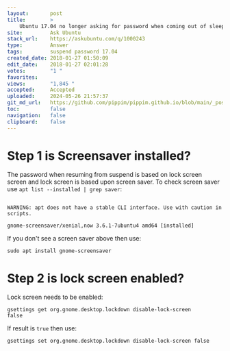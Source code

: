 ```yaml
---
layout:       post
title:        >
    Ubuntu 17.04 no longer asking for password when coming out of sleep mode
site:         Ask Ubuntu
stack_url:    https://askubuntu.com/q/1000243
type:         Answer
tags:         suspend password 17.04
created_date: 2018-01-27 01:50:09
edit_date:    2018-01-27 02:01:28
votes:        "1 "
favorites:    
views:        "1,845 "
accepted:     Accepted
uploaded:     2024-05-26 21:57:37
git_md_url:   https://github.com/pippim/pippim.github.io/blob/main/_posts/2018/2018-01-27-Ubuntu-17.04-no-longer-asking-for-password-when-coming-out-of-sleep-mode.md
toc:          false
navigation:   false
clipboard:    false
---
```


# Step 1 is Screensaver installed?

The password when resuming from suspend is based on lock screen screen and lock screen is based upon screen saver. To check screen saver use `apt list --installed | grep saver`:

``` 

WARNING: apt does not have a stable CLI interface. Use with caution in scripts.

gnome-screensaver/xenial,now 3.6.1-7ubuntu4 amd64 [installed]
```

If you don't see a screen saver above then use:

``` 
sudo apt install gnome-screensaver
```

# Step 2 is lock screen enabled?

Lock screen needs to be enabled:

``` 
gsettings get org.gnome.desktop.lockdown disable-lock-screen
false
```

If result is `true` then use:

``` 
gsettings set org.gnome.desktop.lockdown disable-lock-screen false
```

